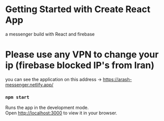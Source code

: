 # Getting Started with Create React App
a messenger build with React and firebase

# Please use any VPN to change your ip (firebase blocked IP's from Iran)
you can see the application on this address -> https://arash-messenger.netlify.app/

### `npm start`

Runs the app in the development mode.\
Open [http://localhost:3000](http://localhost:3000) to view it in your browser.
